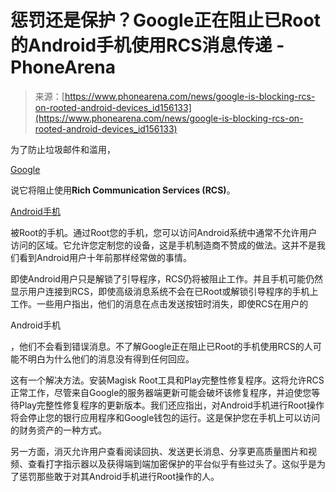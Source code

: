 <!--yml  

category: 未分类  

date: 2024-05-27 14:49:05  

-->  

# 惩罚还是保护？Google正在阻止已Root的Android手机使用RCS消息传递 - PhoneArena  

> 来源：[https://www.phonearena.com/news/google-is-blocking-rcs-on-rooted-android-devices_id156133](https://www.phonearena.com/news/google-is-blocking-rcs-on-rooted-android-devices_id156133)  

为了防止垃圾邮件和滥用，  

[Google](https://www.phonearena.com/google)  

说它将阻止使用**Rich Communication Services (RCS)**。

[Android手机](https://www.phonearena.com/news/Best-Android-phones_id102312)  

被Root的手机。通过Root您的手机，您可以访问Android系统中通常不允许用户访问的区域。它允许您定制您的设备，这是手机制造商不赞成的做法。这并不是我们看到Android用户十年前那样经常做的事情。  

即使Android用户只是解锁了引导程序，RCS仍将被阻止工作。并且手机可能仍然显示用户连接到RCS，即使高级消息系统不会在已Root或解锁引导程序的手机上工作。一些用户指出，他们的消息在点击发送按钮时消失，即使RCS在用户的

Android手机  

，他们不会看到错误消息。不了解Google正在阻止已Root的手机使用RCS的人可能不明白为什么他们的消息没有得到任何回应。  

这有一个解决方法。安装Magisk Root工具和Play完整性修复程序。这将允许RCS正常工作，尽管来自Google的服务器端更新可能会破坏该修复程序，并迫使您等待Play完整性修复程序的更新版本。我们还应指出，对Android手机进行Root操作将会停止您的银行应用程序和Google钱包的运行。这是保护您在手机上可以访问的财务资产的一种方式。  

另一方面，消灭允许用户查看阅读回执、发送更长消息、分享更高质量图片和视频、查看打字指示器以及获得端到端加密保护的平台似乎有些过头了。这似乎是为了惩罚那些敢于对其Android手机进行Root操作的人。  
